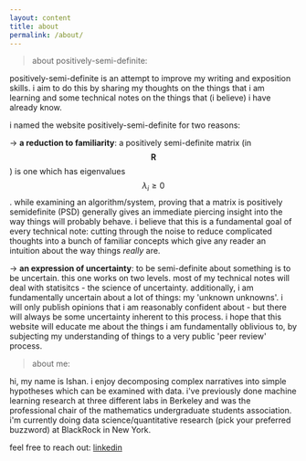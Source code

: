 ```yaml
---
layout: content
title: about
permalink: /about/
---
```


> about positively-semi-definite:

positively-semi-definite is an attempt to improve my writing and exposition skills. i aim to do this by sharing my thoughts on the things that i am learning and some technical notes on the things that (i believe) i have already know. 

i named the website positively-semi-definite for two reasons:

-> **a reduction to familiarity**: a positively semi-definite matrix (in $$\mathbf{R}$$) is one which has eigenvalues $$\lambda_i \geq 0$$. while examining an algorithm/system, proving that a matrix is positively semidefinite (PSD) generally gives an immediate piercing insight into the way things will probably behave. i believe that this is a fundamental goal of every technical note: cutting through the noise to reduce complicated thoughts into a bunch of familiar concepts which give any reader an intuition about the way things *really* are.

-> **an expression of uncertainty**: to be semi-definite about something is to be uncertain. this one works on two levels. most of my technical notes will deal with statisitcs - the science of uncertainty. additionally, i am fundamentally uncertain about a lot of things: my 'unknown unknowns'. i will only publish opinions that i am reasonably confident about - but there will always be some uncertainty inherent to this process. i hope that this website will educate me about the things i am fundamentally oblivious to, by subjecting my understanding of things to a very public 'peer review' process. 

> about me: 

hi, my name is Ishan. i enjoy decomposing complex narratives into simple hypotheses which can be examined with data. i've previously done machine learning research at three different labs in Berkeley and was the professional chair of the mathematics undergraduate students association. i'm currently doing data science/quantitative research (pick your preferred buzzword) at BlackRock in New York. 

feel free to reach out: [linkedin](https://www.linkedin.com/in/ishan-dikshit-696402140/)
